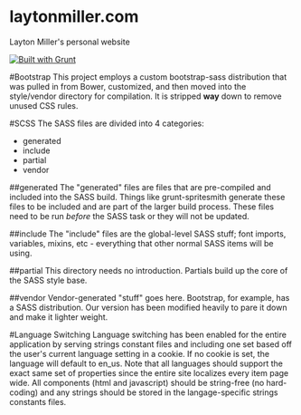 # laytonmiller.com
Layton Miller's personal website

[![Built with Grunt](https://cdn.gruntjs.com/builtwith.png)](http://gruntjs.com/)


#Bootstrap
This project employs a custom bootstrap-sass distribution that was pulled in from Bower, customized, and then moved into
the style/vendor directory for compilation. It is stripped **way** down to remove unused CSS rules.



#SCSS
The SASS files are divided into 4 categories:

- generated
- include
- partial
- vendor

##generated
The "generated" files are files that are pre-compiled and included into the SASS build. Things like grunt-spritesmith
generate these files to be included and are part of the larger build process. These files need to be run *before* the 
SASS task or they will not be updated.

##include
The "include" files are the global-level SASS stuff; font imports, variables, mixins, etc - everything that other 
normal SASS items will be using.

##partial
This directory needs no introduction. Partials build up the core of the SASS style base.

##vendor
Vendor-generated "stuff" goes here. Bootstrap, for example, has a SASS distribution. Our version has been modified 
heavily to pare it down and make it lighter weight.



#Language Switching
Language switching has been enabled for the entire application by serving strings constant files and including one set
based off the user's current language setting in a cookie. If no cookie is set, the language will default to en_us.
Note that all languages should support the exact same set of properties since the entire site localizes every item page
wide. All components (html and javascript) should be string-free (no hard-coding) and any strings should be stored in
the langage-specific strings constants files.
